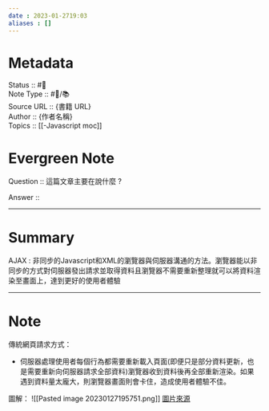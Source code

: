 ```yaml
---
date : 2023-01-2719:03
aliases : []
---
```

# Metadata
Status :: #🌱 <br>
Note Type :: #📨/📚️ <br>
Source URL :: {書籍 URL} <br>
Author :: {作者名稱} <br>
Topics :: [[-Javascript moc]]<br>

# Evergreen Note

Question :: 這篇文章主要在說什麼 ?

Answer ::

---

# Summary 
AJAX : 非同步的Javascript和XML的瀏覽器與伺服器溝通的方法。瀏覽器能以非同步的方式對伺服器發出請求並取得資料且瀏覽器不需要重新整理就可以將資料渲染至畫面上，達到更好的使用者體驗

---

# Note

傳統網頁請求方式：
- 伺服器處理使用者每個行為都需要重新載入頁面(即便只是部分資料更新，也是需要重新向伺服器請求全部資料)瀏覽器收到資料後再全部重新渲染。如果遇到資料量太龐大，則瀏覽器畫面則會卡住，造成使用者體驗不佳。

圖解：
![[Pasted image 20230127195751.png]]
[圖片來源](https://bsscommerce.com/blog/javascript-jquery-ajax-are-they-the-same-or-different/)